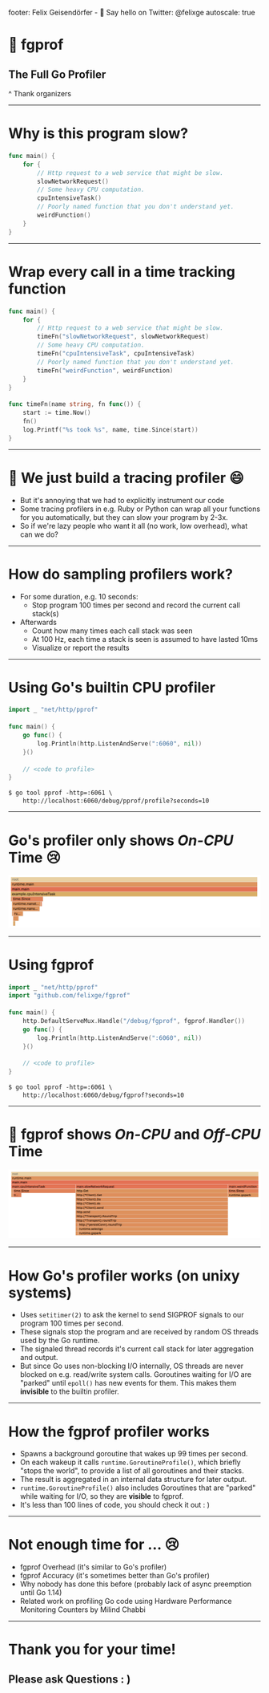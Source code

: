 footer: Felix Geisendörfer - :wave: Say hello on Twitter: @felixge
autoscale: true

# :rocket: fgprof

## The Full Go Profiler

^ Thank organizers

---

# Why is this program slow?

```go
func main() {
	for {
		// Http request to a web service that might be slow.
		slowNetworkRequest()
		// Some heavy CPU computation.
		cpuIntensiveTask()
		// Poorly named function that you don't understand yet.
		weirdFunction()
	}
}
```

---

# Wrap every call in a time tracking function

```go
func main() {
	for {
		// Http request to a web service that might be slow.
		timeFn("slowNetworkRequest", slowNetworkRequest)
		// Some heavy CPU computation.
		timeFn("cpuIntensiveTask", cpuIntensiveTask)
		// Poorly named function that you don't understand yet.
		timeFn("weirdFunction", weirdFunction)
	}
}

func timeFn(name string, fn func()) {
	start := time.Now()
	fn()
	log.Printf("%s took %s", name, time.Since(start))
}
```

---

# :tada: We just build a tracing profiler :smile:

* But it's annoying that we had to explicitly instrument our code
* Some tracing profilers in e.g. Ruby or Python can wrap all your functions for you automatically, but they can slow your program by 2-3x.
* So if we're lazy people who want it all (no work, low overhead), what can we do?

---

# How do sampling profilers work?

* For some duration, e.g. 10 seconds:
	* Stop program 100 times per second and record the current call stack(s)
* Afterwards
	* Count how many times each call stack was seen
	* At 100 Hz, each time a stack is seen is assumed to have lasted 10ms
	* Visualize or report the results

---

# Using Go's builtin CPU profiler

```go
import _ "net/http/pprof"

func main() {
	go func() {
		log.Println(http.ListenAndServe(":6060", nil))
	}()

	// <code to profile>
}
```

```
$ go tool pprof -http=:6061 \
	http://localhost:6060/debug/pprof/profile?seconds=10
```

---

# Go's profiler only shows *On-CPU* Time :cry:

![inline](./img/pprof.png)

---

# Using fgprof

```go
import _ "net/http/pprof"
import "github.com/felixge/fgprof"

func main() {
	http.DefaultServeMux.Handle("/debug/fgprof", fgprof.Handler())
	go func() {
		log.Println(http.ListenAndServe(":6060", nil))
	}()

	// <code to profile>
}
```

```
$ go tool pprof -http=:6061 \
	http://localhost:6060/debug/fgprof?seconds=10
```

---

# :rocket: fgprof shows *On-CPU* **and** *Off-CPU* Time

![inline](./img/fgprof.png)

---

# How Go's profiler works (on unixy systems)

* Uses `setitimer(2)` to ask the kernel to send SIGPROF signals to our program 100 times per second.
* These signals stop the program and are received by random OS threads used by the Go runtime.
* The signaled thread records it's current call stack for later aggregation and output.
* But since Go uses non-blocking I/O internally, OS threads are never blocked on e.g. read/write system calls. Goroutines waiting for I/O are "parked" until `epoll()` has new events for them. This makes them **invisible** to the builtin profiler.

---

# How the fgprof profiler works

* Spawns a background goroutine that wakes up 99 times per second.
* On each wakeup it calls `runtime.GoroutineProfile()`, which briefly "stops the world", to provide a list of all goroutines and their stacks.
* The result is aggregated in an internal data structure for later output.
* `runtime.GoroutineProfile()` also includes Goroutines that are "parked" while waiting for I/O, so they are **visible** to fgprof.
* It's less than 100 lines of code, you should check it out : )

---

# Not enough time for ... :cry:

- fgprof Overhead (it's similar to Go's profiler)
- fgprof Accuracy (it's sometimes better than Go's profiler)
- Why nobody has done this before (probably lack of async preemption until Go 1.14)
- Related work on profiling Go code using Hardware Performance Monitoring Counters by Milind Chabbi

---

# Thank you for your time!

## Please ask Questions : )
